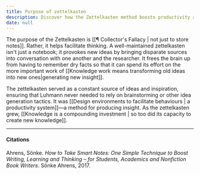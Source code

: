 ```yaml
---
title: Purpose of zettelkasten
description: Discover how the Zettelkasten method boosts productivity and creativity by organizing notes to generate new ideas and insights for effective knowledge work and writing.
date: null
---
```


The purpose of the Zettelkasten is [[¶ Collector's Fallacy | not just to store notes]]. Rather, it helps facilitate thinking. A well-maintained zettelkasten isn't just a notebook; it provokes new ideas by bringing disparate sources into conversation with one another and the researcher. It frees the brain up from having to remember dry facts so that it can spend its effort on the more important work of [[Knowledge work means transforming old ideas into new ones|generating new insight]].

The zettelkasten served as a constant source of ideas and inspiration, ensuring that Luhmann never needed to rely on brainstorming or other idea generation tactics. It was [[Design environments to facilitate behaviours | a productivity system]]—a method for producing insight. As the zettelkasten grew, [[Knowledge is a compounding investment | so too did its capacity to create new knowledge]].

---

#### Citations

Ahrens, Sönke. _How to Take Smart Notes: One Simple Technique to Boost Writing, Learning and Thinking – for Students, Academics and Nonfiction Book Writers_. Sönke Ahrens, 2017.

